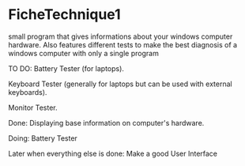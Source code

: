 # FicheTechnique1
small program that gives informations about your windows computer hardware.
Also features different tests to make the best diagnosis of a windows computer with only a single program

TO DO:
Battery Tester (for laptops).

Keyboard Tester (generally for laptops but can be used with external keyboards).

Monitor Tester.

Done:
Displaying base information on computer's hardware.

Doing:
Battery Tester

Later when everything else is done: Make a good User Interface
